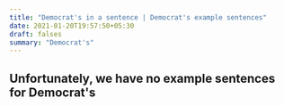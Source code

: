 ```yaml
---
title: "Democrat's in a sentence | Democrat's example sentences"
date: 2021-01-20T19:57:50+05:30
draft: falses
summary: "Democrat's"
---
```

## Unfortunately, we have no example sentences for Democrat's                 
